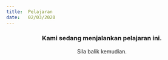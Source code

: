 ```yaml
---
title:  Pelajaran
date:   02/03/2020
---
```


### <center>Kami sedang menjalankan pelajaran ini.</center>
<center>Sila balik kemudian.</center>